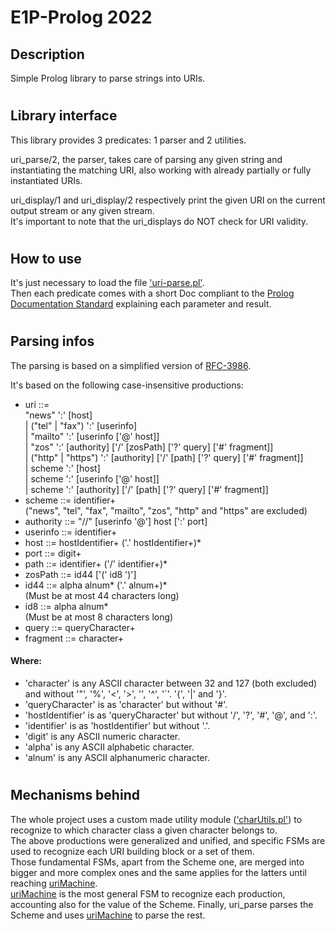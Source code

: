 # E1P-Prolog 2022

## Description
Simple Prolog library to parse strings into URIs.
#

## Library interface
This library provides 3 predicates: 1 parser and 2 utilities.

uri_parse/2, the parser, takes care of parsing any given string and
instantiating the matching URI, also working with already partially or fully
instantiated URIs.

uri_display/1 and uri_display/2 respectively print the given URI on
the current output stream or any given stream.  
It's important to note that the uri_displays do NOT check for URI validity.
#

## How to use
It's just necessary to load the file ['uri-parse.pl'].  
Then each predicate comes with a short Doc compliant to the
[Prolog Documentation Standard] explaining each parameter and result.
#

## Parsing infos
The parsing is based on a simplified version of [RFC-3986].

It's based on the following case-insensitive productions:
- uri ::=  
	"news" ':' [host]  
	| ("tel" | "fax") ':' [userinfo]  
	| "mailto" ':' [userinfo ['@' host]]  
	| "zos" ':' [authority] ['/' [zosPath] ['?' query] ['#' fragment]]  
	| ("http" | "https") ':' [authority] ['/' [path] ['?' query] ['#' fragment]]  
	| scheme ':' [host]  
	| scheme ':' [userinfo ['@' host]]  
	| scheme ':' [authority] ['/' [path] ['?' query] ['#' fragment]]
- scheme ::= identifier+  
	("news", "tel", "fax", "mailto", "zos", "http" and "https" are excluded)
- authority ::= "//" [userinfo '@'] host [':' port]
- userinfo ::= identifier+
- host ::= hostIdentifier+ ('.' hostIdentifier+)*
- port ::= digit+
- path ::= identifier+ ('/' identifier+)*
- zosPath ::= id44 ['(' id8 ')']
- id44 ::= alpha alnum* ('.' alnum+)*  
	(Must be at most 44 characters long)
- id8 ::= alpha alnum*  
	(Must be at most 8 characters long)
- query ::= queryCharacter+
- fragment ::= character+  
#### Where:
- 'character' is any ASCII character between 32 and 127 (both excluded) and
without '"', '%', '<', '>', '\', '^', '`'. '{', '|' and '}'.
- 'queryCharacter' is as 'character' but without '#'.
- 'hostIdentifier' is as 'queryCharacter' but without  '/', '?', '#', '@',
and ':'.
- 'identifier' is as 'hostIdentifier' but without '.'.
- 'digit' is any ASCII numeric character.
- 'alpha' is any ASCII alphabetic character.
- 'alnum' is any ASCII alphanumeric character.
#

## Mechanisms behind
The whole project uses a custom made utility module (['charUtils.pl']) to
recognize to which character class a given character belongs to.  
The above productions were generalized and unified, and specific FSMs are used
to recognize each URI building block or a set of them.  
Those fundamental FSMs, apart from the Scheme one, are merged into bigger and
more complex ones and the same applies for the latters until reaching
[uriMachine].  
[uriMachine] is the most general FSM to recognize each production, accounting
also for the value of the Scheme.
Finally, uri_parse parses the Scheme and uses [uriMachine] to parse the rest.

[RFC-3986]: https://datatracker.ietf.org/doc/html/rfc3986
['uri-parse.pl']: ./uri-parse.pl
[Prolog Documentation Standard]:
https://www.swi-prolog.org/pldoc/doc_for?object=section(%27packages/pldoc.html%27)
['charUtils.pl']: ./charUtils.pl
[uriMachine]: ./uriMachine.pl
